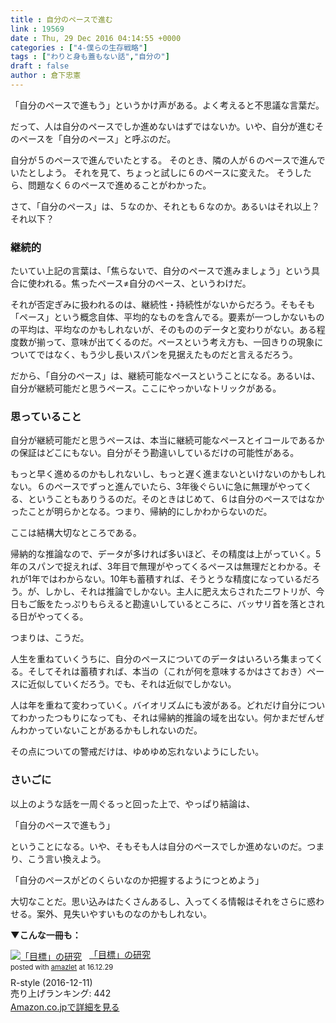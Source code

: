 ```yaml
---
title : 自分のペースで進む
link : 19569
date : Thu, 29 Dec 2016 04:14:55 +0000
categories : ["4-僕らの生存戦略"]
tags : ["わりと身も蓋もない話","自分の"]
draft : false
author : 倉下忠憲
---
```


「自分のペースで進もう」というかけ声がある。よく考えると不思議な言葉だ。

だって、人は自分のペースでしか進めないはずではないか。いや、自分が進むそのペースを「自分のペース」と呼ぶのだ。

自分が５のペースで進んでいたとする。
そのとき、隣の人が６のペースで進んでいたとしよう。
それを見て、ちょっと試しに６のペースに変えた。
そうしたら、問題なく６のペースで進めることがわかった。

さて、「自分のペース」は、５なのか、それとも６なのか。あるいはそれ以上？　それ以下？

<h3>継続的</h3>

たいてい上記の言葉は、「焦らないで、自分のペースで進みましょう」という具合に使われる。焦ったペース≠自分のペース、というわけだ。

それが否定ぎみに扱われるのは、継続性・持続性がないからだろう。そもそも「ペース」という概念自体、平均的なものを含んでる。要素が一つしかないものの平均は、平均なのかもしれないが、そのもののデータと変わりがない。ある程度数が揃って、意味が出てくるのだ。ペースという考え方も、一回きりの現象についてではなく、もう少し長いスパンを見据えたものだと言えるだろう。

だから、「自分のペース」は、継続可能なペースということになる。あるいは、自分が継続可能だと思うペース。ここにやっかいなトリックがある。

<h3>思っていること</h3>

自分が継続可能だと思うペースは、本当に継続可能なペースとイコールであるかの保証はどこにもない。自分がそう勘違いしているだけの可能性がある。

もっと早く進めるのかもしれないし、もっと遅く進まないといけないのかもしれない。６のペースでずっと進んでいたら、3年後ぐらいに急に無理がやってくる、ということもありうるのだ。そのときはじめて、６は自分のペースではなかったことが明らかとなる。つまり、帰納的にしかわからないのだ。

ここは結構大切なところである。

帰納的な推論なので、データが多ければ多いほど、その精度は上がっていく。5年のスパンで捉えれば、3年目で無理がやってくるペースは無理だとわかる。それが1年ではわからない。10年も蓄積すれば、そうとうな精度になっているだろう。が、しかし、それは推論でしかない。主人に肥え太らされたニワトリが、今日もご飯をたっぷりもらえると勘違いしているところに、バッサリ首を落とされる日がやってくる。

つまりは、こうだ。

人生を重ねていくうちに、自分のペースについてのデータはいろいろ集まってくる。そしてそれは蓄積すれば、本当の（これが何を意味するかはさておき）ペースに近似していくだろう。でも、それは近似でしかない。

人は年を重ねて変わっていく。バイオリズムにも波がある。どれだけ自分についてわかったつもりになっても、それは帰納的推論の域を出ない。何かまだぜんぜんわかっていないことがあるかもしれないのだ。

その点についての警戒だけは、ゆめゆめ忘れないようにしたい。

<h3>さいごに</h3>

以上のような話を一周ぐるっと回った上で、やっぱり結論は、

「自分のペースで進もう」

ということになる。いや、そもそも人は自分のペースでしか進めないのだ。つまり、こう言い換えよう。

「自分のペースがどのくらいなのか把握するようにつとめよう」

大切なことだ。思い込みはたくさんあるし、入ってくる情報はそれをさらに惑わせる。案外、見失いやすいものなのかもしれない。

<strong>▼こんな一冊も：</strong>

<div class="amazlet-box" style="margin-bottom:0px;"><div class="amazlet-image" style="float:left;margin:0px 12px 1px 0px;"><a href="http://www.amazon.co.jp/exec/obidos/ASIN/B01MXXFY28/rashita1000-22/ref=nosim/" name="amazletlink" target="_blank"><img src="https://images-fe.ssl-images-amazon.com/images/I/410t4sR1ziL._SL160_.jpg" alt="「目標」の研究" style="border: none;" /></a></div><div class="amazlet-info" style="line-height:120%; margin-bottom: 10px"><div class="amazlet-name" style="margin-bottom:10px;line-height:120%"><a href="http://www.amazon.co.jp/exec/obidos/ASIN/B01MXXFY28/rashita1000-22/ref=nosim/" name="amazletlink" target="_blank">「目標」の研究</a><div class="amazlet-powered-date" style="font-size:80%;margin-top:5px;line-height:120%">posted with <a href="http://www.amazlet.com/" title="amazlet" target="_blank">amazlet</a> at 16.12.29</div></div><div class="amazlet-detail">R-style (2016-12-11)<br />売り上げランキング: 442<br /></div><div class="amazlet-sub-info" style="float: left;"><div class="amazlet-link" style="margin-top: 5px"><a href="http://www.amazon.co.jp/exec/obidos/ASIN/B01MXXFY28/rashita1000-22/ref=nosim/" name="amazletlink" target="_blank">Amazon.co.jpで詳細を見る</a></div></div></div><div class="amazlet-footer" style="clear: left"></div></div>







